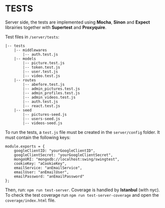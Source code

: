 TESTS
=====

Server side, the tests are implemented using **Mocha**, **Sinon** and **Expect** librairies together with **Supertest** and **Proxyquire**.

Test files in `/server/tests`:
```
|-- tests
    |-- middlewares
        |-- auth.test.js
    |-- models
        |-- picture.test.js
        |-- token.test.js
        |-- user.test.js
        |-- video.test.js
    |-- routes
        |-- abefore.test.js
        |-- admin_pictures.test.js
        |-- admin_profiles.test.js
        |-- admin_videos.test.js
        |-- auth.test.js
        |-- react.test.js
    |-- seed
        |-- pictures-seed.js
        |-- users-seed.js
        |-- videos-seed.js
```

To run the tests, a `test.js` file must be created in the `server/config` folder. It must contain the following keys:

    module.exports = {
	    googleClientID: "yourGoogleClientID",
	    googleClientSecret: "yourGoogleClientSecret",
	    mongoURI: "mongodb://localhost:swing/swingtest",
	    cookieKey: "aCookieKey",
        emailService: "anEmailService",
        emailUser: "anEmailUser",
        emailPassword: "anEmailPassword"
	};


Then, run: `npm run test-server`.
Coverage is handled by **Istanbul** (with nyc). To check the test coverage run `npm run test-server-coverage` and open the `coverage/index.html` file.
